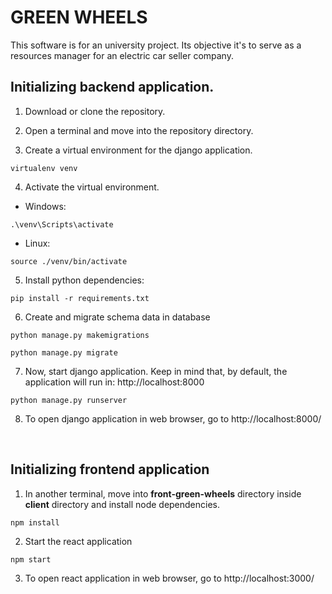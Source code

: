 # GREEN WHEELS

This software is for an university project. Its objective it's to serve as 
a resources manager for an electric car seller company.

## Initializing backend application.

1. Download or clone the repository.

2. Open a terminal and move into the repository directory.

3. Create a virtual environment for the django application.

```
virtualenv venv
```

4. Activate the virtual environment.

* Windows:


```
.\venv\Scripts\activate
```

* Linux:

```
source ./venv/bin/activate
```

5. Install python dependencies:

```
pip install -r requirements.txt
```

6. Create and migrate schema data in database

```
python manage.py makemigrations

python manage.py migrate

```

7. Now, start django application.
Keep in mind that, by default, the application will run in: http://localhost:8000

```
python manage.py runserver
```

8. To open django application in web browser, go to http://localhost:8000/

&nbsp;

## Initializing frontend application

1. In another terminal, move into **front-green-wheels** directory inside **client** directory and install node dependencies.

```
npm install
```

2. Start the react application

```
npm start
```

3. To open react application in web browser, go to http://localhost:3000/


